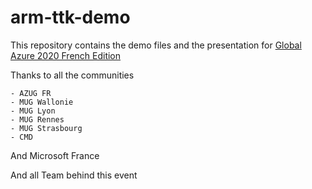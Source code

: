 # arm-ttk-demo

This repository contains the demo files and the presentation for [Global Azure 2020 French Edition](https://www.meetup.com/fr-FR/AZUG-FR/events/270065040/)

Thanks to all the communities

    - AZUG FR  
    - MUG Wallonie
    - MUG Lyon
    - MUG Rennes
    - MUG Strasbourg
    - CMD

And Microsoft France

And all Team behind this event 
